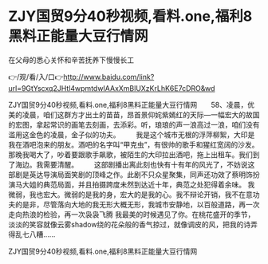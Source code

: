 # ZJY国贸9分40秒视频,看料.one,福利8黑料正能量大豆行情网
在父母的悉心关怀和辛苦抚养下慢慢长工

👉/观/看/入/口👉http://www.baidu.com/link?url=9GtYscxq2JHtl4wpmtdwIAAxXmBlUXzKrLhK6E7cDRO&wd

ZJY国贸9分40秒视频,看料.one,福利8黑料正能量大豆行情网　　58、凌晨，优美的凌晨，咱们这群方才出土的苗苗，昂首景仰姹紫嫣红的天际―一幅宏大的故国的宏图，拿起常识的画笔去刻画，去添彩。听，琅琅的声一浪高过一浪，咱们没有滥用这金色的凌晨，金子似的功夫。
　　我是这个城市无根的浮萍柳絮，大印是我在酒吧泡来的朋友。酒吧的名字叫“甲克虫”，有很帅的歌手和猩红宽阔的沙发。那晚我喝大了，吵着要跟歌手飙歌，被陌生的大印拉出酒吧，拖上出租车。我们到了海边。我需要清醒。
　　这部剧播出离此刻也快有十有年的风光了，不妨说这部剧是英达导演局面笑剧的顶峰之作。此剧不只众星聚集，同声还功效了蔡明饰扮演马大姐的典范局面，并且拍摄跨度未然到达近十年，典范之处犯得着余味。
我微弱，我也宏大。微弱的是我的身，宏大的是我的心。我不辩论开销，我不在意功夫的是非，尽管落向大地的我无形大概无形，我城市安静地，以百般道路，再一次走向热浪的检验，再一次袅袅飞腾
我最美的时候遇见了你。在桃花盛开的季节，淡淡的笑容就像云雾shadow绕的花朵般的香气掠过，就像调皮的风，把我的诗弄得乱七八糟……

ZJY国贸9分40秒视频,看料.one,福利8黑料正能量大豆行情网
